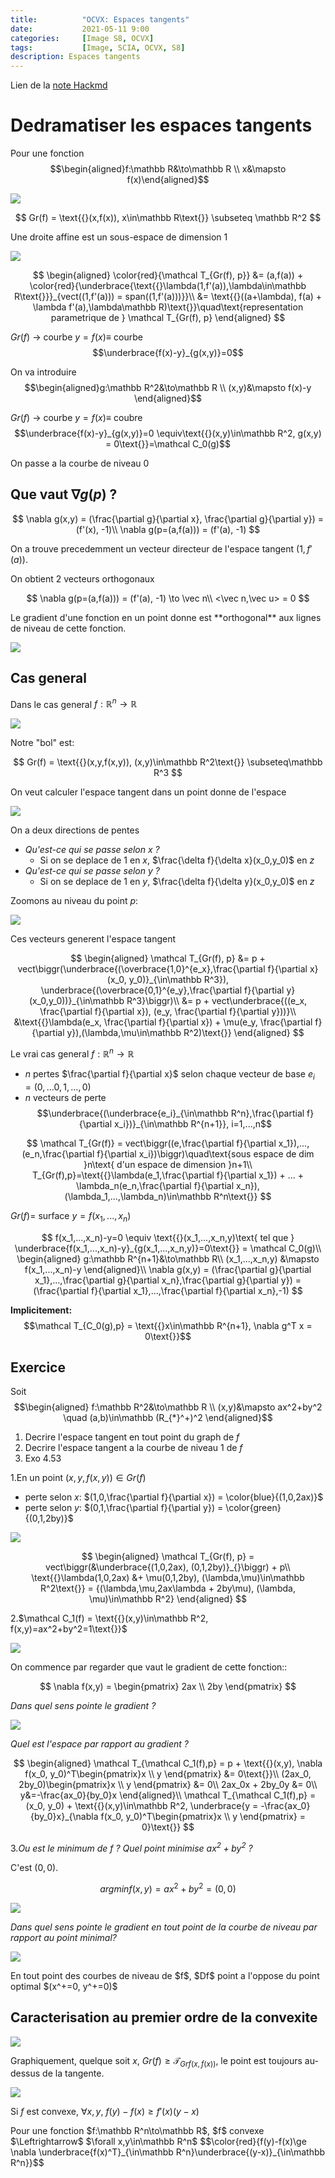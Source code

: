 ```yaml
---
title:          "OCVX: Espaces tangents"
date:           2021-05-11 9:00
categories:     [Image S8, OCVX]
tags:           [Image, SCIA, OCVX, S8]
description: Espaces tangents
---
```


Lien de la [note Hackmd](https://hackmd.io/@lemasymasa/HJhyTowO_)

# Dedramatiser les espaces tangents

Pour une fonction $$\begin{aligned}f:\mathbb R&\to\mathbb R \\ x&\mapsto f(x)\end{aligned}$$

![](https://i.imgur.com/g8T7u3z.png)

$$
Gr(f) = \text{{}(x,f(x)), x\in\mathbb R\text{}} \subseteq \mathbb R^2
$$

Une droite affine est un sous-espace de dimension 1

![](https://i.imgur.com/S9Rjp9X.png)

$$
\begin{aligned}
\color{red}{\mathcal T_{Gr(f), p}} &= (a,f(a)) + \color{red}{\underbrace{\text{{}\lambda(1,f'(a)),\lambda\in\mathbb R\text{}}}_{vect((1,f'(a))) = span((1,f'(a)))}}\\
&= \text{{}((a+\lambda), f(a) + \lambda f'(a),\lambda\mathbb R)\text{}}\quad\text{representation parametrique de } \mathcal T_{Gr(f), p}
\end{aligned}
$$

$Gr(f)$ $\to$ courbe $y=f(x)\equiv$ courbe $$\underbrace{f(x)-y}_{g(x,y)}=0$$

On va introduire $$\begin{aligned}g:\mathbb R^2&\to\mathbb R \\ (x,y)&\mapsto f(x)-y \end{aligned}$$


$Gr(f)$ $\to$ courbe $y=f(x)\equiv$ coubre $$\underbrace{f(x)-y}_{g(x,y)}=0 \equiv\text{{}(x,y)\in\mathbb R^2, g(x,y) = 0\text{}}=\mathcal C_0(g)$$

<div class="alert alert-success" role="alert" markdown="1">
On passe a la courbe de niveau 0
</div>

## Que vaut $\nabla g(p)$ ?

$$
\nabla g(x,y) = (\frac{\partial g}{\partial x}, \frac{\partial g}{\partial y}) = (f'(x), -1)\\
\nabla g(p=(a,f(a))) = (f'(a), -1)
$$

On a trouve precedemment un vecteur directeur de l'espace tangent $(1, f'(a))$.

<div class="alert alert-success" role="alert" markdown="1">
On obtient 2 vecteurs orthogonaux
</div>

$$
\nabla g(p=(a,f(a))) = (f'(a), -1) \to \vec n\\
<\vec n,\vec u> = 0
$$

<div class="alert alert-danger" role="alert" markdown="1">
Le gradient d'une fonction en un point donne est **orthogonal** aux lignes de niveau de cette fonction.
</div>

![](https://i.imgur.com/OZEXDPP.png)

## Cas general

Dans le cas general $f:\mathbb R^n\to\mathbb R$

![](https://i.imgur.com/fg1jCQW.png)

Notre "bol" est:

$$
Gr(f) = \text{{}(x,y,f(x,y)), (x,y)\in\mathbb R^2\text{}} \subseteq\mathbb R^3
$$

On veut calculer l'espace tangent dans un point donne de l'espace

![](https://i.imgur.com/CtWTGO9.png)

On a deux directions de pentes
- *Qu'est-ce qui se passe selon $x$ ?*
    - Si on se deplace de $1$ en $x$, $\frac{\delta f}{\delta x}(x_0,y_0)$ en $z$
- *Qu'est-ce qui se passe selon $y$ ?* 
    - Si on se deplace de $1$ en $y$, $\frac{\delta f}{\delta y}(x_0,y_0)$ en $z$

Zoomons au niveau du point $p$:

![](https://i.imgur.com/4Xo6b5l.png)

Ces vecteurs generent l'espace tangent

$$
\begin{aligned}
\mathcal T_{Gr(f), p} &= p + vect\biggr(\underbrace{(\overbrace{1,0}^{e_x},\frac{\partial f}{\partial x}(x_0, y_0)}_{\in\mathbb R^3}), \underbrace{(\overbrace{0,1}^{e_y},\frac{\partial f}{\partial y}(x_0,y_0))}_{\in\mathbb R^3}\biggr)\\
&= p + vect\underbrace{((e_x, \frac{\partial f}{\partial x}), (e_y, \frac{\partial f}{\partial y}))}\\
&\text{{}\lambda(e_x, \frac{\partial f}{\partial x}) + \mu(e_y, \frac{\partial f}{\partial y}),(\lambda,\mu\in\mathbb R^2)\text{}}
\end{aligned}
$$

Le vrai cas general $f:\mathbb R^n\to\mathbb R$
- $n$ pertes $\frac{\partial f}{\partial x}$ selon chaque vecteur de base $e_i=(0,...0,1,...,0)$
- $n$ vecteurs de perte $$\underbrace{(\underbrace{e_i}_{\in\mathbb R^n},\frac{\partial f}{\partial x_i})}_{\in\mathbb R^{n+1}}, i=1,...,n$$

$$
\mathcal T_{Gr(f)} = vect\biggr((e,\frac{\partial f}{\partial x_1}),...,(e_n,\frac{\partial f}{\partial x_i})\biggr)\quad\text{sous espace de dim }n\text{ d'un espace de dimension }n+1\\
T_{Gr(f),p}=\text{{}\lambda(e_1,\frac{\partial f}{\partial x_1}) + ... + \lambda_n(e_n,\frac{\partial f}{\partial x_n}), (\lambda_1,...,\lambda_n)\in\mathbb R^n\text{}}
$$

$Gr(f)=$ surface $y=f(x_1,...,x_n)$

$$
f(x_1,...,x_n)-y=0 \equiv \text{{}(x_1,...,x_n,y)\text{ tel que } \underbrace{f(x_1,...,x_n)-y}_{g(x_1,...,x_n,y)}=0\text{}} = \mathcal C_0(g)\\
\begin{aligned}
g:\mathbb R^{n+1}&\to\mathbb R\\
(x_1,...,x_n,y) &\mapsto f(x_1,...,x_n)-y
\end{aligned}\\
\nabla g(x,y) = (\frac{\partial g}{\partial x_1},...,\frac{\partial g}{\partial x_n},\frac{\partial g}{\partial y}) = (\frac{\partial f}{\partial x_1},...,\frac{\partial f}{\partial x_n},-1)
$$

**Implicitement:** $$\mathcal T_{C_0(g),p} = \text{{}x\in\mathbb R^{n+1}, \nabla g^T x = 0\text{}}$$

## Exercice

Soit $$\begin{aligned} f:\mathbb R^2&\to\mathbb R \\ (x,y)&\mapsto ax^2+by^2 \quad (a,b)\in\mathbb (R_{*}^+)^2 \end{aligned}$$

1. Decrire l'espace tangent en tout point du graph de $f$
2. Decrire l'espace tangent a la courbe de niveau $1$ de $f$
3. Exo 4.53

1.En un point $(x,y,f(x,y))\in Gr(f)$
- perte selon $x$: $(1,0,\frac{\partial f}{\partial x}) = \color{blue}{(1,0,2ax)}$
- perte selon $y$: $(0,1,\frac{\partial f}{\partial y}) = \color{green}{(0,1,2by)}$

![](https://i.imgur.com/7444mKh.png)


$$
\begin{aligned}
\mathcal T_{Gr(f), p} = vect\biggr(&\underbrace{(1,0,2ax), (0,1,2by)}_{}\biggr) + p\\
\text{{}\lambda(1,0,2ax) &+ \mu(0,1,2by), (\lambda,\mu)\in\mathbb R^2\text{}} = {(\lambda,\mu,2ax\lambda + 2by\mu), (\lambda, \mu)\in\mathbb R^2}
\end{aligned}
$$

2.$\mathcal C_1(f) = \text{{}(x,y)\in\mathbb R^2, f(x,y)=ax^2+by^2=1\text{}}$

![](https://i.imgur.com/ER4rStq.png)

On commence par regarder que vaut le gradient de cette fonction::

$$
\nabla f(x,y) = \begin{pmatrix} 2ax \\ 2by \end{pmatrix}
$$

*Dans quel sens pointe le gradient ?*

![](https://i.imgur.com/sXLBav5.png)

*Quel est l'espace par rapport au gradient ?*

$$
\begin{aligned}
\mathcal T_{\mathcal C_1(f),p} = p + \text{{}(x,y), \nabla f(x_0, y_0)^T\begin{pmatrix}x \\ y \end{pmatrix} &= 0\text{}}\\
(2ax_0, 2by_0)\begin{pmatrix}x \\ y \end{pmatrix} &= 0\\
2ax_0x + 2by_0y &= 0\\
y&=-\frac{ax_0}{by_0}x
\end{aligned}\\
\mathcal T_{\mathcal C_1(f),p} = (x_0, y_0) + \text{{}(x,y)\in\mathbb R^2, \underbrace{y = -\frac{ax_0}{by_0}x}_{\nabla f(x_0, y_0)^T\begin{pmatrix}x \\ y \end{pmatrix} = 0}\text{}}
$$

3.*Ou est le minimum de $f$ ? Quel point minimise $ax^2 + by^2$ ?*

C'est $(0,0)$.

$$
argmin f(x,y) = ax^2 + by^2 = (0,0)
$$

![](https://i.imgur.com/We4spL8.png)

*Dans quel sens pointe le gradient en tout point de la courbe de niveau par rapport au point minimal?*

![](https://i.imgur.com/U3NHP8r.png)

<div class="alert alert-success" role="alert" markdown="1">
En tout point des courbes de niveau de $f$, $Df$ point a l'oppose du point optimal $(x^+=0, y^+=0)$
</div>

## Caracterisation au premier ordre de la convexite

![](https://i.imgur.com/khhsrOv.png)


Graphiquement, quelque soit $x$, $Gr(f)\ge \mathcal T_{Grf(x,f(x))}$, le point est toujours au-dessus de la tangente.

![](https://i.imgur.com/PsoJ5JE.png)

Si $f$ est convexe, $\forall x,y$, $f(y) - f(x)\ge f'(x)(y-x)$

<div class="alert alert-info" role="alert" markdown="1">
Pour une fonction $f:\mathbb R^n\to\mathbb R$, $f$ convexe $\Leftrightarrow$ $\forall x,y\in\mathbb R^n$ $$\color{red}{f(y)-f(x)\ge \nabla \underbrace{f(x)^T}_{\in\mathbb R^n}\underbrace{(y-x)}_{\in\mathbb R^n}}$$
</div>
